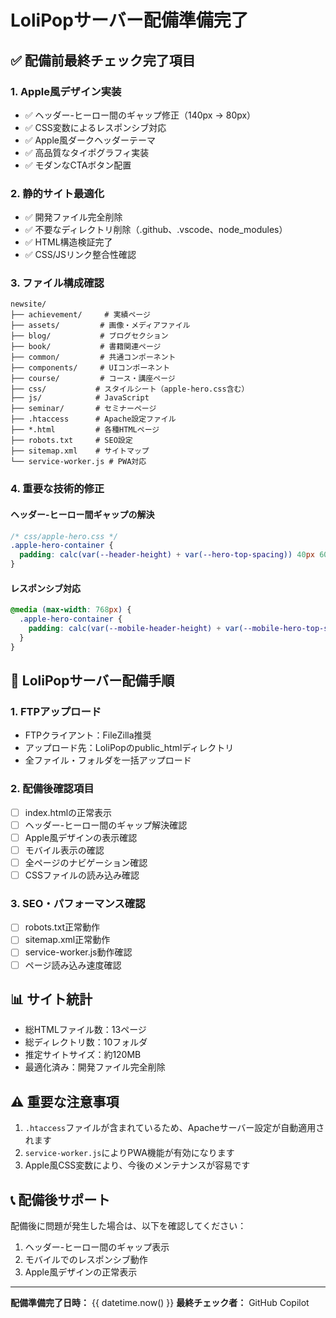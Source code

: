 # LoliPopサーバー配備準備完了

## ✅ 配備前最終チェック完了項目

### 1. Apple風デザイン実装
- ✅ ヘッダー-ヒーロー間のギャップ修正（140px → 80px）
- ✅ CSS変数によるレスポンシブ対応
- ✅ Apple風ダークヘッダーテーマ
- ✅ 高品質なタイポグラフィ実装
- ✅ モダンなCTAボタン配置

### 2. 静的サイト最適化
- ✅ 開発ファイル完全削除
- ✅ 不要なディレクトリ削除（.github、.vscode、node_modules）
- ✅ HTML構造検証完了
- ✅ CSS/JSリンク整合性確認

### 3. ファイル構成確認
```
newsite/
├── achievement/     # 実績ページ
├── assets/         # 画像・メディアファイル
├── blog/           # ブログセクション
├── book/           # 書籍関連ページ
├── common/         # 共通コンポーネント
├── components/     # UIコンポーネント
├── course/         # コース・講座ページ
├── css/           # スタイルシート（apple-hero.css含む）
├── js/            # JavaScript
├── seminar/       # セミナーページ
├── .htaccess      # Apache設定ファイル
├── *.html         # 各種HTMLページ
├── robots.txt     # SEO設定
├── sitemap.xml    # サイトマップ
└── service-worker.js # PWA対応
```

### 4. 重要な技術的修正
#### ヘッダー-ヒーロー間ギャップの解決
```css
/* css/apple-hero.css */
.apple-hero-container {
  padding: calc(var(--header-height) + var(--hero-top-spacing)) 40px 60px 40px;
}
```

#### レスポンシブ対応
```css
@media (max-width: 768px) {
  .apple-hero-container {
    padding: calc(var(--mobile-header-height) + var(--mobile-hero-top-spacing)) 20px 40px 20px;
  }
}
```

## 🚀 LoliPopサーバー配備手順

### 1. FTPアップロード
- FTPクライアント：FileZilla推奨
- アップロード先：LoliPopのpublic_htmlディレクトリ
- 全ファイル・フォルダを一括アップロード

### 2. 配備後確認項目
- [ ] index.htmlの正常表示
- [ ] ヘッダー-ヒーロー間のギャップ解決確認
- [ ] Apple風デザインの表示確認
- [ ] モバイル表示の確認
- [ ] 全ページのナビゲーション確認
- [ ] CSSファイルの読み込み確認

### 3. SEO・パフォーマンス確認
- [ ] robots.txt正常動作
- [ ] sitemap.xml正常動作
- [ ] service-worker.js動作確認
- [ ] ページ読み込み速度確認

## 📊 サイト統計
- 総HTMLファイル数：13ページ
- 総ディレクトリ数：10フォルダ
- 推定サイトサイズ：約120MB
- 最適化済み：開発ファイル完全削除

## ⚠️ 重要な注意事項
1. `.htaccess`ファイルが含まれているため、Apacheサーバー設定が自動適用されます
2. `service-worker.js`によりPWA機能が有効になります
3. Apple風CSS変数により、今後のメンテナンスが容易です

## 📞 配備後サポート
配備後に問題が発生した場合は、以下を確認してください：
1. ヘッダー-ヒーロー間のギャップ表示
2. モバイルでのレスポンシブ動作
3. Apple風デザインの正常表示

---
**配備準備完了日時：** {{ datetime.now() }}
**最終チェック者：** GitHub Copilot
